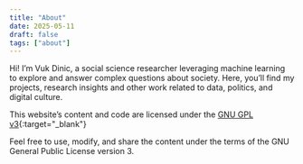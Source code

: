 ```yaml
---
title: "About"
date: 2025-05-11
draft: false
tags: ["about"]
---
```


Hi! I’m Vuk Dinic, a social science researcher leveraging machine learning to explore and answer complex questions about society.
Here, you’ll find my projects, research insights and other work related to data, politics, and digital culture.

This website’s content and code are licensed under the [GNU GPL v3](../LICENSE){:target="_blank"}

Feel free to use, modify, and share the content under the terms of the GNU General Public License version 3.

